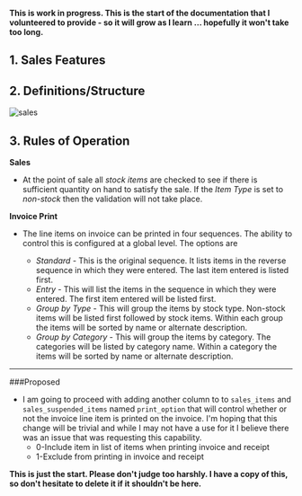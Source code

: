**This is work in progress.  This is the start of the documentation that I volunteered to provide - so it will grow as I learn ... hopefully it won't take too long.**

## 1. Sales Features


## 2. Definitions/Structure
![sales](https://github.com/jekkos/opensourcepos/blob/master/design/sales.png)

## 3. Rules of Operation

**Sales**

- At the point of sale all *stock items* are checked to see if there is sufficient quantity on hand to satisfy the sale.  If the *Item Type* is set to *non-stock* then the validation will not take place.

**Invoice Print**

- The line items on invoice can be printed in four sequences.  The ability to control this is configured at a global level.  The options are

	- *Standard* - This is the original sequence.  It lists items in the reverse sequence in which they were entered. The last item entered is listed first.
	- *Entry* - This will list the items in the sequence in which they were entered. The first item entered will be listed first.
	- *Group by Type* - This will group the items by stock type.  Non-stock items will be listed first followed by stock items.  Within each group the items will be sorted by name or alternate description.
	- *Group by Category* - This will group the items by category.  The categories will be listed by category name.  Within a category the items will be sorted by name or alternate description. 
 
---

###Proposed

- I am going to proceed with adding another column to to `sales_items` and `sales_suspended_items` named `print_option` that will control whether or not the invoice line item is printed on the invoice.  I'm hoping that this change will be trivial and while I may not have a use for it I believe there was an issue that was requesting this capability.
	- 0-Include item in list of items when printing invoice and receipt
	- 1-Exclude from printing in invoice and receipt


**This is just the start.  Please don't judge too harshly.  I have a copy of this, so don't hesitate to delete it if it shouldn't be here.**